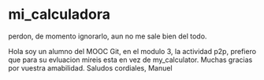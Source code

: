 # mi_calculadora

perdon, de momento ignorarlo, aun no me sale bien del todo.

Hola soy un alumno del MOOC Git, en el modulo 3, la actividad p2p, prefiero que para su evluacion mireis esta en vez de my_calculator.
Muchas gracias por vuestra amabilidad.
Saludos cordiales, Manuel
